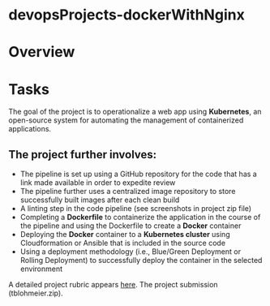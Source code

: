 # devopsProjects-dockerWithNginx

# Overview

# Tasks
The goal of the project is to operationalize a web app using **Kubernetes**, an open-source system for automating the management of containerized applications. 

## The project further involves:

* The pipeline is set up using a GitHub repository for the code that has a link made available in order to expedite review
* The pipeline further uses a centralized image repository to store successfully built images after each clean build
* A linting step in the code pipeline (see screenshots in project zip file)
* Completing a **Dockerfile** to containerize the application in the course of the pipeline and using the Dockerfile to create a **Docker** container
* Deploying the **Docker** container to a **Kubernetes cluster** using Cloudformation or Ansible that is included in the source code 
* Using a deployment methodology (i.e., Blue/Green Deployment or Rolling Deployment) to successfully deploy the container in the selected environment

A detailed project rubric appears [here]. The project submission (tblohmeier.zip).

[here]: https://
